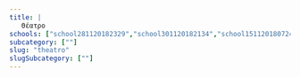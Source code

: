 ```yaml
---
title: |
   Θέατρο
schools: ["school281120182329","school301120182134","school151120180724","school231120180305","school231120180851","school281120180612","school281120181715","",""]
subcategory: [""]
slug: "theatro"
slugSubcategory: [""]
---
```





